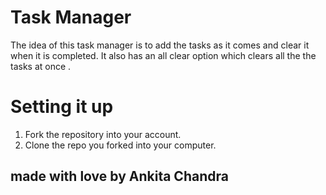<h1>Task Manager</h1>
<p>The idea of this task manager is to add the tasks as it comes and clear it when it is completed. 
It also has an all clear option which clears all the the tasks at once . </p>


<h1>Setting it up</h1>
<ol>
<li>Fork the repository into your account.</li>
<li>Clone the repo you forked into your computer.</li>
</ol>

<h2> made with love by Ankita Chandra </h2>
